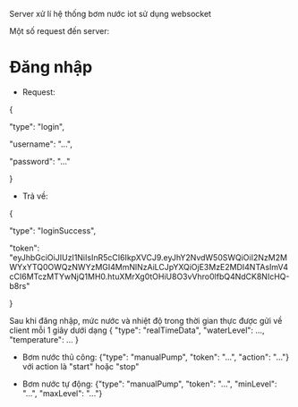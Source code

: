 Server xử lí hệ thống bơm nước iot sử dụng websocket

Một số request đến server:

# Đăng nhập 
- Request: 

{

"type": "login", 

"username": "...", 

"password": "..."

}

- Trả về:

{

  "type": "loginSuccess",
  
  "token": "eyJhbGciOiJIUzI1NiIsInR5cCI6IkpXVCJ9.eyJhY2NvdW50SWQiOiI2NzM2MWYxYTQ0OWQzNWYzMGI4MmNlNzAiLCJpYXQiOjE3MzE2MDI4NTAsImV4cCI6MTczMTYwNjQ1MH0.htuXMrXg0tOHiU8O3vVhro0lfbQ4NdCK8NIcHQ-b8rs"

}


Sau khi đăng nhập, mức nước và nhiệt độ trong thời gian thực được gửi về client mỗi 1 giây dưới dạng {
  "type": "realTimeData",
  "waterLevel": ...,
  "temperature": ...
}

- Bơm nước thủ công: {"type": "manualPump", "token": "...", "action": "..."} với action là "start" hoặc "stop"

- Bơm nước tự động: {"type": "manualPump", "token": "...", "minLevel": "...", "maxLevel": "..."}


